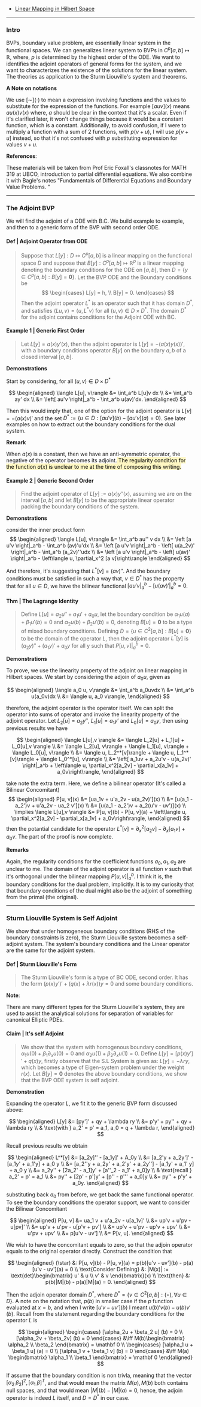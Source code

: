- [Linear Mapping in Hilbert Space](../MATH%20601%20Functional%20Analysis,%20Measure%20Theory/Linear%20Mapping%20in%20Hilbert%20Space.md)

---
### **Intro**

BVPs, boundary value problem, are essentially linear system in the functional spaces. We can generalizes linear system to BVPs in $C^p[a, b]\mapsto \mathbb R$, where, $p$ is determined by the highest order of the ODE. We want to identifies the adjoint operators of general forms for the system, and we want to characterizes the existence of the solutions for the linear system. The theories as application to the Sturm Liouville's system and theorems. 

**A Note on notations**

We use $[\sim](\cdot)$ to mean a expression involving functions and the values to substitute for the expression of the functions. For example $[auv](x)$ means $au(x)v(x)$ where, $a$ should be clear in the context that it's a scalar. Even if it's clarified later, it won't change things because it would be a constant function, which is a constant. Additionally, to avoid confusion, if I were to multiply a function with a sum of 2 functions, with $p(v + u)$, I will use $p[v + u]$ instead, so that it's not confused with $p$ substituting expression for values $v + u$. 


**References**: 

These materials will be taken from Prof Eric Foxall's classnotes for MATH 319 at UBCO, introduction to partial differential equations. We also combine it with Bagle's notes "Fundamentals of Differential Equations and Boundary Value Problems. "

----
### **The Adjoint BVP**

We will find the adjoint of a ODE with B.C. We build example to example, and then to a generic form of the BVP with second order ODE. 

#### **Def | Adjoint Operator from ODE**
> Suppose that $L[y]:D\mapsto C^p[a, b]$ is a linear mapping on the functional space $D$ and suppose that $B[y]: C^p[a, b]\mapsto \mathbb R^p$ is a linear mapping denoting the boundary conditions for the ODE on $[a, b]$, then $D = \{y \in C^p[a, b] : B[y] = \mathbf 0\}$. Let the BVP ODE and the Boundary conditions be
> $$
>   \begin{cases}
>         L[y]  = h, 
>         \\
>        B[y] = 0. 
>   \end{cases}
> $$
> Then the adjoint operator $L^*$ is an operator such that it has domain $D^*$, and satisfies $\langle Lu, v\rangle = \langle u,L^* v\rangle$ for all $(u, v)\in D\times D^*$. The domain $D^*$ for the adjoint contains conditions for the Adjoint ODE with BC. 


#### **Example 1 | Generic First Order**

> Let $L[y] = a(x)y'(x)$, then the adjoint operator is $L[y] = -(a(x)y(x))'$, with a boundary conditions operator $B[y]$ on the boundary $a, b$ of a closed interval $[a, b]$.

**Demonstrations**

Start by considering, for all $(u, v) \in D \times D^*$

$$
\begin{aligned}
    \langle L[u], v\rangle &= \int_a^b L[u]v dx
    \\
    &= 
    \int_a^b ay' dx
    \\
    &= 
    \left[
        au'v    
    \right|_a^b - \int_a^b u(av)'dx. 
\end{aligned}
$$

Then this would imply that, one of the option for the adjoint operator is $L[v] = -(a(x)v)'$ and the set $D^* := \{u\in D : [au'v](b) - [au'v](a) = 0\}$. See later examples on how to extract out the boundary conditions for the dual system. 

**Remark**

When $a(x)$ is a constant, then we have an anti-symmetric operator, the negative of the operator  becomes its adjoint.<mark style="background: #FFF3A3A6;"> The regularity condition for the function $a(x)$ is unclear to me at the time of composing this writing.</mark> 

#### **Example 2 | Generic Second Order**

> Find the adjoint operator of $L[y] := a(x)y''(x)$, assuming we are on the interval $[a, b]$ and let $B[y]$ to be the appropriate linear operator packing the boundary conditions of the system. 

**Demonstrations**

consider the inner product form 
$$
\begin{aligned}
    \langle L[u], v\rangle &= \int_a^b au'' v dx
    \\
    &= \left [a u'v \right|_a^b - \int_a^b (av)'u'dx
    \\
    &= \left [a u'v \right|_a^b - \left[
            u(a_2v)'
        \right|_a^b - 
        \int_a^b (a_2v)''udx
    \\
    &= \left [a u'v \right|_a^b - \left[
            u(av)'
        \right|_a^b - 
        \left\langle u, \partial_x^2 [a v]\right\rangle
\end{aligned}
$$

And therefore, it's suggesting that $L^*[v] = (av)''$. And the boundary conditions must be satisfied in such a way that, $v\in D^*$ has the property that for all $u\in D$, we have the bilinear functional $\left [a u'v \right|_a^b - \left[u(av)'\right|_a^b = 0$. 


#### **Thm | The Lagrange Identity**

> Define $L[u] = a_2u'' + a_1 u' + a_0u$, let the boundary condition be $\alpha_1 u(a) + \beta_1 u'(b) = 0$ and $\alpha_2 u(b) + \beta_2 u'(b) = 0$, denoting $B[u] = \mathbf 0$ to be a type of mixed boundary conditions. Defining $D = \{u \in C^2[a, b] : B[u] = \mathbf 0\}$ to be the domain of the operator $L$, then the adjoint operator $L^*[y]$ is $(a_2y)'' + (a_1y)' + a_0 y$ for all y such that $P[u, v]|_a^b = 0$. 

**Demonstrations**

To prove, we use the linearity property of the adjoint on linear mapping in Hilbert spaces. We start by considering the adjoin of $a_0u$, given as 

$$
\begin{aligned}
    \langle a_0 u, v\rangle &= \int_a^b a_0uvdx
    \\
    &= \int_a^b u(a_0v)dx
    \\
    &= \langle u, a_0 v\rangle,
\end{aligned}
$$

therefore, the adjoint operator is the operator itself. We can split the operator into sums of operator and invoke the linearity property of the adjoint operator. Let $L_2[u] = a_2y''$, $L_1[u] = a_1 y'$ and $L_0[u] = a_0y$, then using previous results we have

$$
\begin{aligned}
    \langle L[u],v \rangle &= 
    \langle L_2[u] + L_1[u] + L_0[u],v \rangle
    \\
    &= \langle L_2[u], v\rangle + \langle L_1[u], v\rangle + \langle L_0[u], v\rangle
    \\
    &= \langle u, L_2^*[v]\rangle + \langle u, L_1^*[v]\rangle + \langle L_0^*[u], v\rangle
    \\
    &= \left[
        a_1uv + a_2u'v - u(a_2v)'
    \right|_a^b + 
    \left\langle u, \partial_x^2[a_2v] - \partial_x[a_1v] + a_0v\right\rangle,
\end{aligned}
$$

take note the extra term. Here, we define a bilinear operator (It's called a Bilinear Concomitant)
$$
\begin{aligned}
    P[u, v](x) &= [ua_1v + u'a_2v - u(a_2v)'](x)
    \\
    &= [u(a_1 - a_2')v + u'a_2v - ua_2 v'](x)
    \\
    &= [u(a_1 - a_2')v + a_2(u'v - uv')](x)
    \\
    \implies 
    \langle L[u],v \rangle &= P[u, v](b) - P[u, v](a) + 
    \left\langle u, \partial_x^2[a_2v] - \partial_x[a_1v] + a_0v\right\rangle,
\end{aligned}
$$
then the potantial candidate for the operator $L^*[v] = \partial_x^2[a_2v] - \partial_x[a_1v] + a_0v$. The part of the proof is now complete. 

**Remarks**

Again, the regularity conditions for the coefficient functions $a_0, a_1, a_2$ are unclear to me. The domain of the adjoint operator is all function $v$ such that it's orthogonal under the bilinear mapping $P[u, v]|_a^b$. I think it is, the boundary conditions for the dual problem, implicitly. It is to my curiosity that that boundary conditions of the dual might also be the adjoint of something from the primal (the original).  

---
### **Sturm Liouville System is Self Adjoint**

We show that under homogeneous boundary conditions (RHS of the boundary constraints is zero), the Sturm Liouville system becomes a self-adjoint system. The system's boundary conditions and the Linear operator are the same for the adjoint system. 

#### **Def | Sturm Liouville's Form**

> The Sturm Liouville's form is a type of BC ODE, second order. It has the form $(p(x)y')' + (q(x) + \lambda r(x))y = 0$ and some boundary conditions. 

**Note**: 

There are many different types for the Sturm Liouville's system, they are used to assist the analytical solutions for separation of variables for canonical Elliptic PDEs. 


#### **Claim | It's self Adjoint**
> We show that the system with homogenous boundary conditions, $\alpha_1 u(0) + \beta_1 \partial_x u(0) = 0$ and $\alpha_2 u(1) + \beta_2 \partial_x u(1) = 0$. Define $L[y] = [p(x)y']' + q(x)y$, firstly observe that the S.L System is given as: $L[y] = -\lambda ry$, which becomes a type of Eigen-system problem under the weight $r(x)$. Let $B[y] = \mathbf 0$ denotes the above boundary conditions, we show that the BVP ODE system is self adjoint. 

**Demonstration**

Expanding the operator $L$, we fit it to the generic BVP form discussed above: 

$$
\begin{aligned}
    L[y] &= [py']' + qy + \lambda ry 
    \\
    &= p'y' + py'' + qy + \lambda ry
    \\
    & \text{with } a_2' = p' = a_1, a_0 = q + \lambda r, 
\end{aligned}
$$

Recall previous results we obtain 

$$
\begin{aligned}
    L^*[y] &= [a_2y]'' - [a_1y]' + A_0y
    \\
    &= [a_2'y + a_2y']' - [a_1y' + a_1'y] + a_0 y
    \\
    &= [a_2''y + a_2y' + a_2'y' + a_2y''] - [a_1y' + a_1' y] + a_0 y
    \\
    &= a_2y'' + [2a_2' - a_1]y' + [a''_2 - a_1' + a_0]y
    \\
    & \text{recall } a_2' = p' = a_1
    \\
    &= py'' + [2p' - p']y' + [p'' - p''' + a_0]y
    \\
    &= py'' + p'y' + a_0y. 
\end{aligned}
$$

substituting back $a_0$ from before, we get back the same functional operator. To see the boundary conditions the operator support, we want to consider the Bilinear Concomitant

$$
\begin{aligned}
    P[u, v] &= ua_1 v + u'a_2v - u[a_1v]'
    \\
    &= up'v + u'pv - u[pv]'
    \\
    &= up'v + u'pv - u[p'v + pv']
    \\
    &= up'v + u'pv - up'v + upv'
    \\
    &= u'pv + upv' 
    \\
    &= p[u'v - uv']
    \\
    &= P[v, u]. 
\end{aligned}
$$

We wish to have the concomitant equals to zero, so that the adjoin operator equals to the original operator directly. Construct the condition that

$$
\begin{aligned}
    (\star) &: P[u, v](b) - P[u, v](a) = p(b)[u'v - uv'](b) - p(a)[u'v - uv'](a) = 0
    \\
    \text{Consider Defining} &: 
    |M(x)| := \text{det}\begin{bmatrix}
        u' & u \\ v' & v
    \end{bmatrix}(x)
    \\
    \text{then} &:
    p(b)|M|(b) - p(a)|M|(a) = 0.
\end{aligned}
$$

Then the adjoin operator domain $D^*$, where $D^* = \{v\in C^2[a, b] : (\star), \forall u \in D\}$. A note on the notation that, $p(b)$ in smaller case if the $p$ function evaluated at $x = b$, and when I write $[u'v - uv'](b)$ I meant $u(b)'v(b) - u(b)v'(b)$. Recall from the statement regarding the boundary conditions for the operator $L$ is 

$$
\begin{aligned}
    \begin{cases}
        [\alpha_2u + \beta_2 u] (b) =  0
        \\
        [\alpha_2v + \beta_2v] (b) = 0
    \end{cases} &\iff 
    M(b)\begin{bmatrix}
        \alpha_2 \\ \beta_2
    \end{bmatrix} = \mathbf 0
    \\
    \begin{cases}
        [\alpha_1 u + \beta_1 u] (a) = 0
        \\
        [\alpha_1 v + \beta_1 v] (b) = 0
    \end{cases}
    &\iff
    M(a) \begin{bmatrix}
        \alpha_1 \\ \beta_1 
    \end{bmatrix}
    = \mathbf 0
\end{aligned}
$$

If assume that the boundary condition is non trivla, meaning that the vector $[\alpha_2 \; \beta_2]^2, [\alpha_1 \; \beta]^T$, and that would mean the matrix $M(a), M(b)$ both contains null spaces, and that would mean $|M|(b) - |M|(a) = 0$, hence, the adjoin operator is indeed $L$ itself, and $D = D^*$ in our case. 


